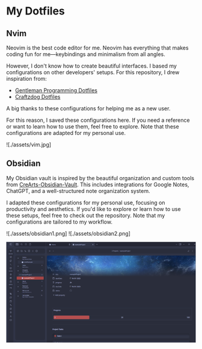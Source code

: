 # My Dotfiles


## Nvim

Neovim is the best code editor for me. Neovim has everything that makes coding fun for me—keybindings and minimalism from all angles.

However, I don't know how to create beautiful interfaces. I based my configurations on other developers' setups. For this repository, I drew inspiration from:

- [Gentleman Programming Dotfiles](https://github.com/Gentleman-Programming/Gentleman.Dots)
- [Craftzdog Dotfiles](https://github.com/craftzdog/dotfiles-public/tree/master)

A big thanks to these configurations for helping me as a new user.

For this reason, I saved these configurations here. If you need a reference or want to learn how to use them, feel free to explore. Note that these configurations are adapted for my personal use.

![./assets/vim.jpg]



## Obsidian
 My Obsidian vault is inspired by the beautiful organization and custom tools from [CreArts-Obsidian-Vault](https://github.com/CreArts-Community/CreArts-Obsidian-Vault). This includes integrations for Google Notes, ChatGPT, and a well-structured note organization system.                                    

 I adapted these configurations for my personal use, focusing on productivity and aesthetics. If you'd like to explore or learn how to use these setups, feel free to check out the repository. Note that my configurations are tailored to my workflow.

![./assets/obsidian1.png]
![./assets/obsidian2.png]

<img src="https://github.com/R3D4L1T/myDotfiles/blob/main/assets/obsidian1.png">




